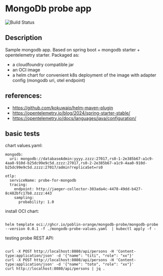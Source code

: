 # MongoDb probe app
![Build Status](https://github.com/poblin-orange/mongodb-probe/actions/workflows/maven.yml/badge.svg)

## Description


Sample mongodb app.
Based on spring boot + mongodb starter + opentelemetry starter.
Packaged as:
- a cloudfoundry compatible jar
- an OCI image
- a helm chart for convenient k8s deployment of the image with adapter config (mongodb uri, otel endpoint)



## references:
- https://github.com/kokuwaio/helm-maven-plugin
- https://opentelemetry.io/blog/2024/spring-starter-stable/
- https://opentelemetry.io/docs/languages/java/configuration/

## basic tests

chart values.yaml:

```
mongodb:
  uri: mongodb://databaseAdmin:yyyy.zzzz:27017,rs0-1-2e385b67-a1c9-4aa0-910d-b25dc99e9c5d.zzzz:27017,rs0-2-2e385b67-a1c9-4aa0-910d-b25dc99e9c5d.zzzz:27017/admin?replicaSet=rs0

otlp:
  serviceName: probe-for-mongodb
  tracing:
    endpoint: http://jaeger-collector-303ada4c-4478-49dd-b427-8c482bfc17b8.zzzz:443
    sampling:
      probability: 1.0

```


install OCI chart:

```

helm template oci://ghcr.io/poblin-orange/mongodb-probe/mongodb-probe --version 0.0.1 -f ./mongodb-probe-values.yaml  | kubectl apply -f -

``` 

testing probe REST API:
```

curl -X POST http://localhost:8080/api/persons -H 'Content-type:application/json' -d '{"name": "titi", "role": "xx"}'
curl -X POST http://localhost:8080/api/persons -H 'Content-type:application/json' -d '{"name": "toto", "role": "xx"}'
curl http://localhost:8080/api/persons | jq .



```

